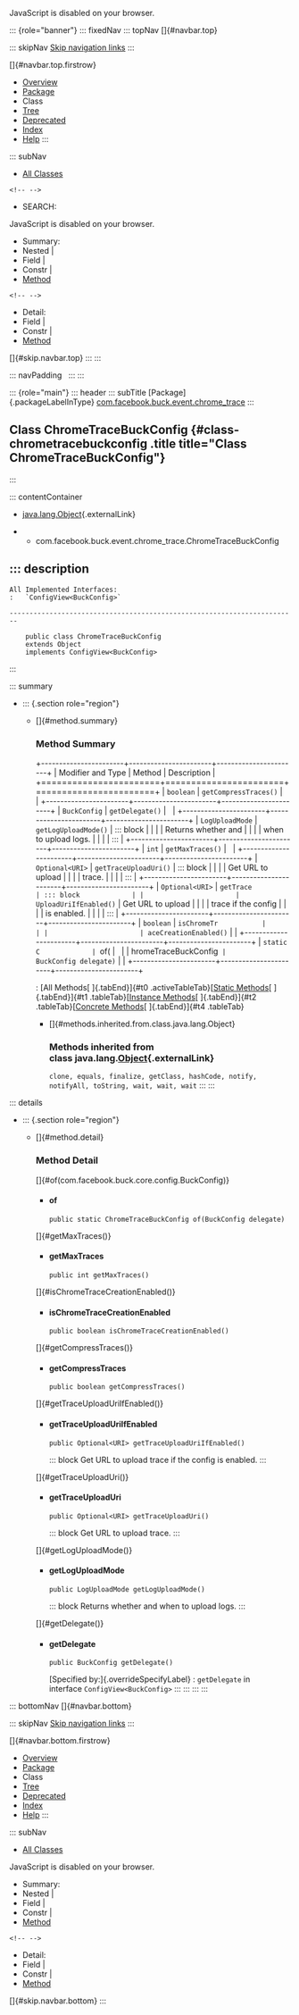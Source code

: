 <div>

JavaScript is disabled on your browser.

</div>

::: {role="banner"}
::: fixedNav
::: topNav
[]{#navbar.top}

::: skipNav
[Skip navigation links](#skip.navbar.top "Skip navigation links")
:::

[]{#navbar.top.firstrow}

-   [Overview](../../../../../index.html)
-   [Package](package-summary.html)
-   Class
-   [Tree](package-tree.html)
-   [Deprecated](../../../../../deprecated-list.html)
-   [Index](../../../../../index-all.html)
-   [Help](../../../../../help-doc.html)
:::

::: subNav
-   [All Classes](../../../../../allclasses.html)

```{=html}
<!-- -->
```
-   SEARCH:

<div>

<div>

JavaScript is disabled on your browser.

</div>

</div>

<div>

-   Summary: 
-   Nested \| 
-   Field \| 
-   Constr \| 
-   [Method](#method.summary)

```{=html}
<!-- -->
```
-   Detail: 
-   Field \| 
-   Constr \| 
-   [Method](#method.detail)

</div>

[]{#skip.navbar.top}
:::
:::

::: navPadding
 
:::
:::

::: {role="main"}
::: header
::: subTitle
[Package]{.packageLabelInType} [com.facebook.buck.event.chrome_trace](package-summary.html)
:::

## Class ChromeTraceBuckConfig {#class-chrometracebuckconfig .title title="Class ChromeTraceBuckConfig"}
:::

::: contentContainer
-   [java.lang.Object](http://docs.oracle.com/javase/7/docs/api/java/lang/Object.html?is-external=true "class or interface in java.lang"){.externalLink}

-   -   com.facebook.buck.event.chrome_trace.ChromeTraceBuckConfig

::: description
-   

    All Implemented Interfaces:
    :   `ConfigView<BuckConfig>`

    ------------------------------------------------------------------------

        public class ChromeTraceBuckConfig
        extends Object
        implements ConfigView<BuckConfig>
:::

::: summary
-   ::: {.section role="region"}
    -   []{#method.summary}

        ### Method Summary

        +-----------------------+-----------------------+-----------------------+
        | Modifier and Type     | Method                | Description           |
        +=======================+=======================+=======================+
        | `boolean`             | `getCompressTraces()` |                       |
        +-----------------------+-----------------------+-----------------------+
        | `BuckConfig`          | `getDelegate()`       |                       |
        +-----------------------+-----------------------+-----------------------+
        | `LogUploadMode`       | `getLogUploadMode()`  | ::: block             |
        |                       |                       | Returns whether and   |
        |                       |                       | when to upload logs.  |
        |                       |                       | :::                   |
        +-----------------------+-----------------------+-----------------------+
        | `int`                 | `getMaxTraces()`      |                       |
        +-----------------------+-----------------------+-----------------------+
        | `Optional<URI>`       | `getTraceUploadUri()` | ::: block             |
        |                       |                       | Get URL to upload     |
        |                       |                       | trace.                |
        |                       |                       | :::                   |
        +-----------------------+-----------------------+-----------------------+
        | `Optional<URI>`       | `getTrace             | ::: block             |
        |                       | UploadUriIfEnabled()` | Get URL to upload     |
        |                       |                       | trace if the config   |
        |                       |                       | is enabled.           |
        |                       |                       | :::                   |
        +-----------------------+-----------------------+-----------------------+
        | `boolean`             | `isChromeTr           |                       |
        |                       | aceCreationEnabled()` |                       |
        +-----------------------+-----------------------+-----------------------+
        | `static C             | `of​(                  |                       |
        | hromeTraceBuckConfig` | BuckConfig delegate)` |                       |
        +-----------------------+-----------------------+-----------------------+

        : [All Methods[ ]{.tabEnd}]{#t0 .activeTableTab}[[Static
        Methods](javascript:show(1);)[ ]{.tabEnd}]{#t1
        .tableTab}[[Instance
        Methods](javascript:show(2);)[ ]{.tabEnd}]{#t2
        .tableTab}[[Concrete
        Methods](javascript:show(8);)[ ]{.tabEnd}]{#t4 .tableTab}

        -   []{#methods.inherited.from.class.java.lang.Object}

            ### Methods inherited from class java.lang.[Object](http://docs.oracle.com/javase/7/docs/api/java/lang/Object.html?is-external=true "class or interface in java.lang"){.externalLink}

            `clone, equals, finalize, getClass, hashCode, notify, notifyAll, toString, wait, wait, wait`
    :::
:::

::: details
-   ::: {.section role="region"}
    -   []{#method.detail}

        ### Method Detail

        []{#of(com.facebook.buck.core.config.BuckConfig)}

        -   #### of

            ``` methodSignature
            public static ChromeTraceBuckConfig of​(BuckConfig delegate)
            ```

        []{#getMaxTraces()}

        -   #### getMaxTraces

            ``` methodSignature
            public int getMaxTraces()
            ```

        []{#isChromeTraceCreationEnabled()}

        -   #### isChromeTraceCreationEnabled

            ``` methodSignature
            public boolean isChromeTraceCreationEnabled()
            ```

        []{#getCompressTraces()}

        -   #### getCompressTraces

            ``` methodSignature
            public boolean getCompressTraces()
            ```

        []{#getTraceUploadUriIfEnabled()}

        -   #### getTraceUploadUriIfEnabled

            ``` methodSignature
            public Optional<URI> getTraceUploadUriIfEnabled()
            ```

            ::: block
            Get URL to upload trace if the config is enabled.
            :::

        []{#getTraceUploadUri()}

        -   #### getTraceUploadUri

            ``` methodSignature
            public Optional<URI> getTraceUploadUri()
            ```

            ::: block
            Get URL to upload trace.
            :::

        []{#getLogUploadMode()}

        -   #### getLogUploadMode

            ``` methodSignature
            public LogUploadMode getLogUploadMode()
            ```

            ::: block
            Returns whether and when to upload logs.
            :::

        []{#getDelegate()}

        -   #### getDelegate

            ``` methodSignature
            public BuckConfig getDelegate()
            ```

            [Specified by:]{.overrideSpecifyLabel}
            :   `getDelegate` in interface `ConfigView<BuckConfig>`
    :::
:::
:::
:::

::: bottomNav
[]{#navbar.bottom}

::: skipNav
[Skip navigation links](#skip.navbar.bottom "Skip navigation links")
:::

[]{#navbar.bottom.firstrow}

-   [Overview](../../../../../index.html)
-   [Package](package-summary.html)
-   Class
-   [Tree](package-tree.html)
-   [Deprecated](../../../../../deprecated-list.html)
-   [Index](../../../../../index-all.html)
-   [Help](../../../../../help-doc.html)
:::

::: subNav
-   [All Classes](../../../../../allclasses.html)

<div>

<div>

JavaScript is disabled on your browser.

</div>

</div>

<div>

-   Summary: 
-   Nested \| 
-   Field \| 
-   Constr \| 
-   [Method](#method.summary)

```{=html}
<!-- -->
```
-   Detail: 
-   Field \| 
-   Constr \| 
-   [Method](#method.detail)

</div>

[]{#skip.navbar.bottom}
:::
